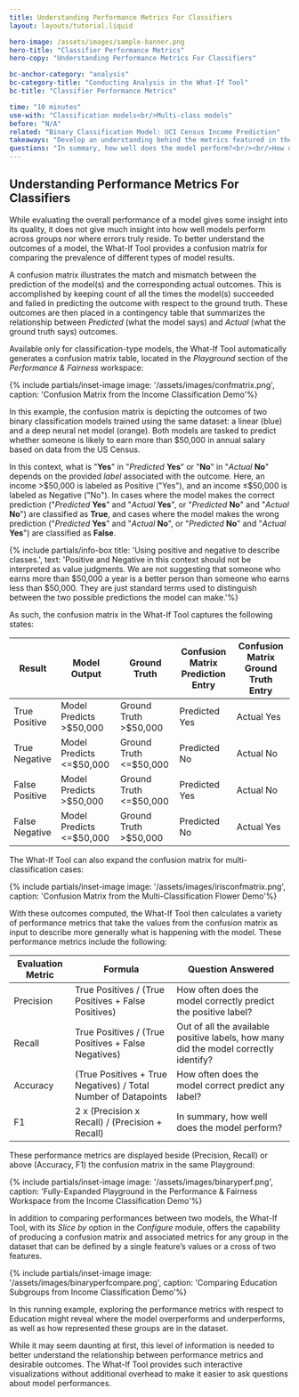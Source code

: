 ```yaml
---
title: Understanding Performance Metrics For Classifiers
layout: layouts/tutorial.liquid

hero-image: /assets/images/sample-banner.png
hero-title: "Classifier Performance Metrics"
hero-copy: "Understanding Performance Metrics For Classifiers"

bc-anchor-category: "analysis"
bc-category-title: "Conducting Analysis in the What-If Tool"
bc-title: "Classifier Performance Metrics"

time: "10 minutes"
use-with: "Classification models<br/>Multi-class models"
before: "N/A"
related: "Binary Classification Model: UCI Census Income Prediction"
takeaways: "Develop an understanding behind the metrics featured in the Performance & Fairness workspace<br/><br/>Learn about what a confusion matrix is, its purpose, how it’s calculated, and how to read it."
questions: "In summary, how well does the model perform?<br/><br/>How often does the model correctly predict any label?<br/><br/>How often does the model correctly predict the positive label?<br/><br/>Out of all the available positive labels, how many did the model correctly identify?<br/><br/>How does the model perform with respect to a subgroup?"
---
```


## Understanding Performance Metrics For Classifiers

While evaluating the overall performance of a model gives some insight into its quality, it does not give much insight into how well models perform across groups nor where errors truly reside. To better understand the outcomes of a model, the What-If Tool provides a confusion matrix for comparing the prevalence of different types of model results. 

A confusion matrix illustrates the match and mismatch between the prediction of the model(s) and the corresponding actual outcomes. This is accomplished by keeping count of all the times the model(s) succeeded and failed in predicting the outcome with respect to the ground truth. These outcomes are then placed in a contingency table that summarizes the relationship between *Predicted* (what the model says) and *Actual* (what the ground truth says) outcomes.

Available only for classification-type models, the What-If Tool automatically generates a confusion matrix table, located in the *Playground* section of the *Performance & Fairness* workspace:

{% include partials/inset-image image: '/assets/images/confmatrix.png', 
  caption: 'Confusion Matrix from the Income Classification Demo'%}

  In this example, the confusion matrix is depicting the outcomes of two binary classification models trained using the same dataset: a linear (blue) and a deep neural net model (orange). Both models are tasked to predict whether someone is likely to earn more than $50,000 in annual salary based on data from the US Census.

In this context, what is "**Yes**" in "*Predicted* **Yes**" or "**No**" in "*Actual* **No**" depends on the provided *label* associated with the outcome. Here, an income >$50,000 is labeled as Positive ("Yes"), and an income ≤$50,000 is labeled as Negative ("No"). In cases where the model makes the correct prediction ("*Predicted* **Yes**" and "*Actual* **Yes**", or "*Predicted* **No**" and "*Actual* **No**") are classified as **True**, and cases where the model makes the wrong prediction ("*Predicted* **Yes**" and "*Actual* **No**", or "*Predicted* **No**" and "*Actual* **Yes**") are classified as **False**.

{% include partials/info-box title: 'Using positive and negative to describe classes.', 
  text: 'Positive and Negative in this context should not be interpreted as value judgments. We are not suggesting that someone who earns more than $50,000 a year is a better person than someone who earns less than $50,000. They are just standard terms used to distinguish between the two possible predictions the model can make.'%}

As such, the confusion matrix in the What-If Tool captures the following states:

| Result         | Model Output             | Ground Truth           | Confusion Matrix Prediction Entry | Confusion Matrix Ground Truth Entry |
|----------------|--------------------------|------------------------|-----------------------------------|-------------------------------------|
| True Positive  | Model Predicts >$50,000  | Ground Truth >$50,000  | Predicted Yes                     | Actual Yes                          |
| True Negative  | Model Predicts <=$50,000 | Ground Truth <=$50,000 | Predicted No                      | Actual No                           |
| False Positive | Model Predicts >$50,000  | Ground Truth <=$50,000 | Predicted Yes                     | Actual No                           |
| False Negative | Model Predicts <=$50,000 | Ground Truth >$50,000  | Predicted No                      | Actual Yes                          |

The What-If Tool can also expand the confusion matrix for multi-classification cases:

{% include partials/inset-image image: '/assets/images/irisconfmatrix.png', 
  caption: 'Confusion Matrix from the Multi-Classification Flower Demo'%}

With these outcomes computed, the What-If Tool then calculates a variety of performance metrics that take the values from the confusion matrix as input to describe more generally what is happening with the model. These performance metrics include the following:

| Evaluation Metric | Formula                                                        | Question Answered                                                                    |
|-------------------|----------------------------------------------------------------|--------------------------------------------------------------------------------------|
| Precision         | True Positives / (True Positives + False Positives)            | How often does the model correctly predict the positive label?                       |
| Recall            | True Positives / (True Positives + False Negatives)            | Out of all the available positive labels, how many did the model correctly identify? |
| Accuracy          | (True Positives + True Negatives) / Total Number of Datapoints | How often does the model correct predict any label?                                  |
| F1                | 2 x (Precision x Recall) / (Precision + Recall)                | In summary, how well does the model perform?                                         |

These performance metrics are displayed beside (Precision, Recall) or above (Accuracy, F1) the confusion matrix in the same Playground:

{% include partials/inset-image image: '/assets/images/binaryperf.png', 
  caption: 'Fully-Expanded Playground in the Performance & Fairness Workspace from the Income Classification Demo'%}

In addition to comparing performances between two models, the What-If Tool, with its *Slice by* option in the *Configure* module, offers the capability of producing a confusion matrix and associated metrics for any group in the dataset that can be defined by a single feature’s values or a cross of two features.

{% include partials/inset-image image: '/assets/images/binaryperfcompare.png', 
  caption: 'Comparing Education Subgroups from Income Classification Demo'%}

In this running example, exploring the performance metrics with respect to Education might reveal where the model overperforms and underperforms, as well as how represented these groups are in the dataset.

While it may seem daunting at first, this level of information is needed to better understand the relationship between performance metrics and desirable outcomes. The What-If Tool provides such interactive visualizations without additional overhead to make it easier to ask questions about model performances.
